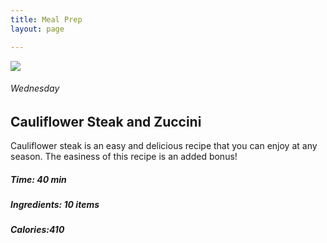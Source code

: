 ```yaml
---
title: Meal Prep
layout: page

---
```


<main>



<section class="recipetop">

<img src="/images/n_recipe_1/n_recipe_2.jpg" class="c50">

<div class="recipeinfo c50">
<h6>Wednesday</h6>
<h2>Cauliflower Steak and Zuccini</h2>
<p>Cauliflower steak is an easy and delicious recipe that you can enjoy at any season. The easiness of this recipe is an added bonus!</p>
<h5>Time: 40 min</h5>
<h5>Ingredients: 10 items</h5>
<h5>Calories:410</h5>
</div>


</section>